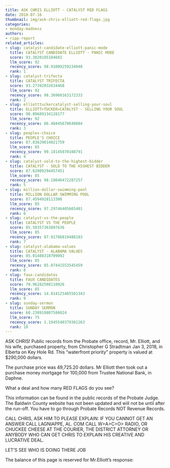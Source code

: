 ```yaml
---
title: ASK CHRIS ELLIOTT - CATALYST RED FLAGS
date: 2018-07-16
thumbnail: img/ask-chris-elliott-red-flags.jpg
categories:
- monday-madness
authors:
- ripp-report
related_articles:
- slug: catalyst-candidate-elliott-panic-mode
  title: CATALYST CANDIDATE ELLIOTT - PANIC MODE
  score: 93.3820185184681
  llm_score: 92
  recency_score: 98.91009259234048
  rank: 1
- slug: catalyst-trifecta
  title: CATALYST TRIFECTA
  score: 93.27392032634468
  llm_score: 92
  recency_score: 98.36960163172333
  rank: 2
- slug: elliotttuckercatalyst-selling-your-soul
  title: ELLIOTT>TUCKER>CATALYST - SELLING YOUR SOUL
  score: 90.89689134128177
  llm_score: 92
  recency_score: 86.48445670640884
  rank: 3
- slug: peoples-choice
  title: PEOPLE'S CHOICE
  score: 87.83629014021759
  llm_score: 85
  recency_score: 99.18145070108791
  rank: 4
- slug: catalyst-sold-to-the-highest-bidder
  title: CATALYST - SOLD TO THE HIGHEST BIDDER
  score: 87.62009294457451
  llm_score: 85
  recency_score: 98.10046472287257
  rank: 5
- slug: million-dollar-swimming-pool
  title: MILLION DOLLAR SWIMMING POOL
  score: 87.4594928113308
  llm_score: 85
  recency_score: 97.29746405665401
  rank: 6
- slug: catalyst-vs-the-people
  title: CATALYST VS THE PEOPLE
  score: 85.58357363897636
  llm_score: 85
  recency_score: 87.91786819488183
  rank: 7
- slug: catalyst-alabama-values
  title: CATALYST - ALABAMA VALUES
  score: 85.01488310709092
  llm_score: 85
  recency_score: 85.07441553545459
  rank: 8
- slug: faux-candidates
  title: FAUX CANDIDATES
  score: 70.96282508110026
  llm_score: 85
  recency_score: 14.814125405501343
  rank: 9
- slug: sunday-sermon
  title: SUNDAY SERMON
  score: 60.238910807586024
  llm_score: 75
  recency_score: 1.1945540379301263
  rank: 10
---
```

ASK CHRIS! Public records from the Probate office, record, Mr. Elliott, and his wife, purchased property, from Christopher G Stradtman Jan 3, 2018, in Elberta on Key Hole Rd. This “waterfront priority” property is valued at $290,000 dollars.

The purchase price was 49,725.20 dollars. Mr Elliott then took out a purchase money mortgage for 100,000 from Trustee National Bank, in Daphne.

What a deal and how many RED FLAGS do you see?

This information can be found in the public records of the Probate Judge. The Baldwin County website has not been updated and will not be until after the run-off. You have to go through Probate Records NOT Revenue Records.

CALL CHRIS, ASK HIM TO PLEASE EXPLAIN: IF YOU CANNOT GET AN ANSWER CALL LAGNIAPPE, AL. COM CALL W>A>C>O> RADIO, OR CHUCKEE CHEESE AT THE COURIER, THE DISTRICT ATTORNEY OR ANYBODY WHO CAN GET CHRIS TO EXPLAIN HIS CREATIVE AND LUCRATIVE DEAL.

LET’S SEE WHO IS DOING THERE JOB

The balance of this page is reserved for Mr.Elliott’s response:
